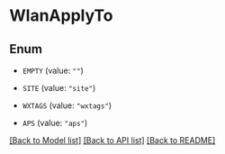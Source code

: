 # WlanApplyTo

## Enum


* `EMPTY` (value: `""`)

* `SITE` (value: `"site"`)

* `WXTAGS` (value: `"wxtags"`)

* `APS` (value: `"aps"`)


[[Back to Model list]](../README.md#documentation-for-models) [[Back to API list]](../README.md#documentation-for-api-endpoints) [[Back to README]](../README.md)


